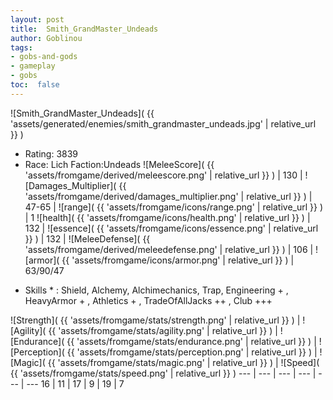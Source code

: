 ```yaml
---
layout: post
title:  Smith_GrandMaster_Undeads
author: Goblinou
tags:
- gobs-and-gods
- gameplay
- gobs
toc:  false
---
```


![Smith_GrandMaster_Undeads]( {{ 'assets/generated/enemies/smith_grandmaster_undeads.jpg' | relative_url }} )
- Rating: 3839
- Race: Lich  Faction:Undeads
![MeleeScore]( {{ 'assets/fromgame/derived/meleescore.png' | relative_url }} ) | 130 | ![Damages_Multiplier]( {{ 'assets/fromgame/derived/damages_multiplier.png' | relative_url }} ) | 47-65 | ![range]( {{ 'assets/fromgame/icons/range.png' | relative_url }} ) | 1
![health]( {{ 'assets/fromgame/icons/health.png' | relative_url }} ) | 132 | ![essence]( {{ 'assets/fromgame/icons/essence.png' | relative_url }} ) | 132 | ![MeleeDefense]( {{ 'assets/fromgame/derived/meleedefense.png' | relative_url }} ) | 106 | ![armor]( {{ 'assets/fromgame/icons/armor.png' | relative_url }} ) | 63/90/47
* Skills * : Shield, Alchemy, Alchimechanics, Trap, Engineering + , HeavyArmor + , Athletics + , TradeOfAllJacks ++ , Club +++ 

![Strength]( {{ 'assets/fromgame/stats/strength.png' | relative_url }} ) | ![Agility]( {{ 'assets/fromgame/stats/agility.png' | relative_url }} ) | ![Endurance]( {{ 'assets/fromgame/stats/endurance.png' | relative_url }} ) | ![Perception]( {{ 'assets/fromgame/stats/perception.png' | relative_url }} ) | ![Magic]( {{ 'assets/fromgame/stats/magic.png' | relative_url }} ) | ![Speed]( {{ 'assets/fromgame/stats/speed.png' | relative_url }} )
--- | --- | --- | --- | --- | ---
16 | 11 | 17 | 9 | 19 | 7
